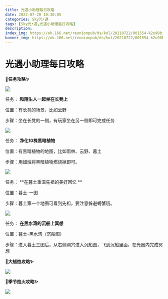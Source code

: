 ```yaml
---
title: 光遇小助理每日攻略
date: 2022-07-20 10:30:05
categories: Sky光•遇
tags: [Sky光•遇,光遇小助理每日攻略]
description: 
index_img: https://ok.166.net/reunionpub/ds/kol/20210722/001554-k2u90bj7ay.png?imageView&thumbnail=600x0&type=jpg
banner_img: https://ok.166.net/reunionpub/ds/kol/20210722/001554-k2u90bj7ay.png?imageView&thumbnail=600x0&type=jpg
---
```

# 光遇小助理每日攻略
**🎉任务攻略✨**

![](https://ok.166.net/reunionpub/ds/kol/20220720/004159-t6r2zpki49.png)

任务： **和陌生人一起坐在长凳上**

位置：有长凳的场景，比如云野

步骤：坐在长凳的一侧，有玩家坐在另一侧即可完成任务

![](https://ok.166.net/reunionpub/ds/kol/20220720/004256-4p2wcsiuma.png)

任务： **净化10株黑暗植物**

位置：有黑暗植物的地图，比如雨林、云野、暮土

步骤：用蜡烛将黑暗植物燃烧掉即可。

![](https://ok.166.net/reunionpub/ds/kol/20220720/004621-qbopm04tyh.png)

任务： **在暮土重温先祖的美好回忆  **

位置：暮土-一图

步骤：暮土第一个地图可看到先祖，要注意躲避螃蟹哦。

![](https://ok.166.net/reunionpub/ds/kol/20220720/004322-i6u4jg07he.png)

任务： **在黑水湾的沉船上冥想**

位置：暮土-黑水湾（沉船图）

步骤：进入暮土三图后，从右侧洞穴进入沉船图，飞到沉船里面，在光圈内完成冥想

 **🎉大蜡烛攻略✨**

![](https://ok.166.net/reunionpub/ds/kol/20220720/004408-93rvqds0m2.png)

  

 **🎉季节烛火攻略✨**

![](https://ok.166.net/reunionpub/ds/kol/20220720/004729-sab0n5iovr.png)

  

  

